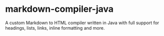 # markdown-compiler-java
A custom Markdown to HTML compiler written in Java with full support for headings, lists, links, inline formatting and more.
